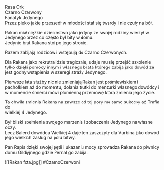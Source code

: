 Rasa Ork  
Czarno Czerwony  
Fanatyk Jedynego  
Przez piekło jakie przeszedł w młodości stał się twardy i nie czuły na bół.

Rakan miał ciężkie dzieciństwo jako jedyny ze swojej rodziny wierzył w Jedynego przez co często był bity w domu.  
Jedynie brat Rakana stoi po jego stronie.

Razem zabijają rodziców i wstępują do Czarno Czerwonych.

Dla Rakana jako rekrutra idzie tragicznie, udaje mu się przejść szkolenie tylko dzięki pomocy innym i własnego brata którego zabija jako dowód ze jest godny wstąpienia w szeregi straży Jedynego.

Pierwsze lata służby nic nie zmieniają Rakan jest pośmiewiskiem i pachołkiem aż do momentu, dolania trutki do menzurki własnego dowódcy i  
w momencie śmierci mówi płomienną przemowę która zmienia jego życie.

Ta chwila zmienia Rakana na zawsze od tej pory ma same sukcesy aż Trafia do  
wielkiej 4 Jedynego.

Był bliski spełnienia swojego marzenia i zobaczenia Jedynego na własne oczy.  
Lecz Balend dowódca Wielkiej 4 daje ten zaszczyty dla Vurbina jako dowód jego wielkich zasług na polu bitwy.

Pan Rapis dzięki swojej pętli i ukazaniu mocy sprowadza Rakana do piwnicy domu Gildiyjnego gdzie Pernal go zabija.

![[Rakan fota.jpg]]
#CzarnoCzerwoni
